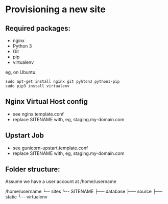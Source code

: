 Provisioning a new site
=======================

## Required packages:

* nginx
* Python 3
* Git
* pip
* virtualenv

eg, on Ubuntu:

    sudo apt-get install nginx git pyhton3 python3-pip
    sudo pip3 install virtualenv

## Nginx Virtual Host config

* see nginx.template.conf
* replace SITENAME with, eg, staging.my-domain.com

## Upstart Job

* see gunicorn-upstart.template.conf
* replace SITENAME with, eg, staging.my-domain.com

## Folder structure:
Assume we have a user account at /home/username

/home/username
└-- sites
    └-- SITENAME
        ├── database
        ├── source
        ├── static
        └-- virtualenv
